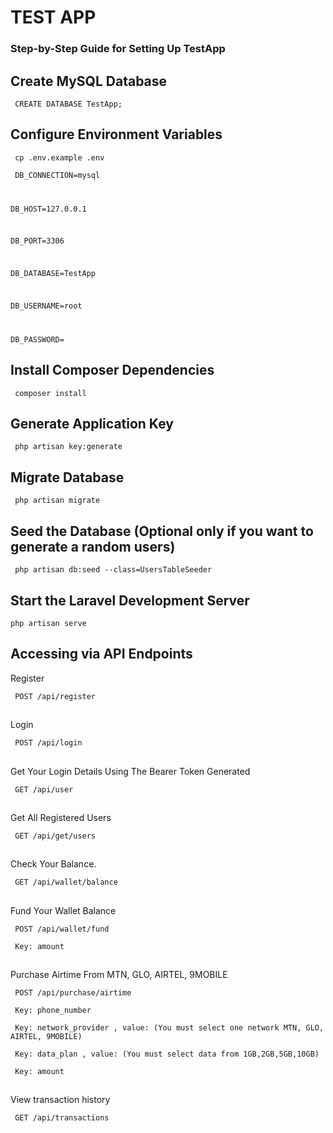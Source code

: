 <h1>TEST APP </h1>

<h3>Step-by-Step Guide for Setting Up TestApp
</h3>

## Create MySQL Database

<code> CREATE DATABASE TestApp;</code>

## Configure Environment Variables

<code> cp .env.example .env</code>

<code> DB_CONNECTION=mysql

DB_HOST=127.0.0.1

DB_PORT=3306

DB_DATABASE=TestApp

DB_USERNAME=root

DB_PASSWORD=</code>

## Install Composer Dependencies

<code> composer install</code>

## Generate Application Key

<code> php artisan key:generate</code>

## Migrate Database

<code> php artisan migrate</code>

## Seed the Database (Optional only if you want to generate a random users)

<code> php artisan db:seed --class=UsersTableSeeder</code>

## Start the Laravel Development Server

<code>php artisan serve</code>

## Accessing via API Endpoints
<p>Register</p>
<code> POST /api/register</code>

##
<p>Login </p>
<code> POST /api/login</code>

##
<p>Get Your Login Details Using The Bearer Token Generated  </p>
<code> GET /api/user</code>

##
<p>Get All Registered Users  </p>
<code> GET /api/get/users</code>

##
<p>Check Your Balance.  </p>
<code> GET /api/wallet/balance </code>


##
<p>Fund Your Wallet  Balance </p>
<p><code> POST /api/wallet/fund </code></p>
<p><code> Key: amount</code></p>

##
<p>Purchase Airtime From MTN, GLO, AIRTEL, 9MOBILE  </p>
<p><code> POST /api/purchase/airtime </code></p>
<p><code> Key: phone_number</code></p>
<p><code> Key: network_provider , value: (You must select one network MTN, GLO, AIRTEL, 9MOBILE)</code></p>
<p><code> Key: data_plan , value: (You must select data from 1GB,2GB,5GB,10GB)</code></p>
<p><code> Key: amount</code></p>

##
<p>View transaction history  </p>
<code> GET /api/transactions </code>
